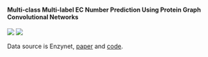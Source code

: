 #### Multi-class Multi-label EC Number Prediction Using Protein Graph Convolutional Networks



<img src="hhttps://github.com/mhlee216/EC_number_Prediction_PGCN/blob/main/model.png">

<img src="https://github.com/mhlee216/EC_number_Prediction_PGCN/blob/main/results.png">

Data source is Enzynet, <a href="https://peerj.com/articles/4750/">paper</a> and <a href="https://github.com/shervinea/enzynet">code</a>.
